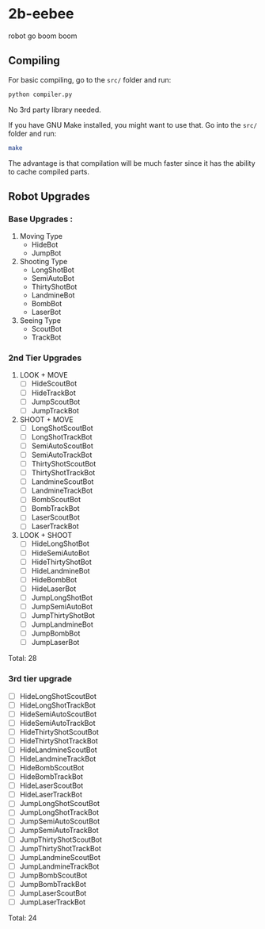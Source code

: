 # 2b-eebee
robot go boom boom

## Compiling

For basic compiling, go to the `src/` folder and run:
```cmd
python compiler.py
```
No 3rd party library needed.

If you have GNU Make installed, you might want to use that. Go into the `src/` folder and run:
```bash
make
```
The advantage is that compilation will be much faster since it has the ability to cache compiled parts.

## Robot Upgrades
### Base Upgrades :
<ol>
  <li>
    Moving Type
    <ul>
      <li>HideBot</li>
      <li>JumpBot</li>
    </ul>
  </li>
  <li>
    Shooting Type
    <ul>
      <li>LongShotBot</li>
      <li>SemiAutoBot</li>
      <li>ThirtyShotBot</li>
      <li>LandmineBot</li>
      <li>BombBot</li>
      <li>LaserBot</li>
    </ul>
  </li>
  <li>
    Seeing Type
    <ul>
      <li>ScoutBot</li>
      <li>TrackBot</li>
    </ul>
  </li>
</ol>

### 2nd Tier Upgrades

1. LOOK + MOVE
    - [ ] HideScoutBot
    - [ ] HideTrackBot
    - [ ] JumpScoutBot
    - [ ] JumpTrackBot

2. SHOOT + MOVE
    - [ ] LongShotScoutBot
    - [ ] LongShotTrackBot
    - [ ] SemiAutoScoutBot
    - [ ] SemiAutoTrackBot
    - [ ] ThirtyShotScoutBot
    - [ ] ThirtyShotTrackBot
    - [ ] LandmineScoutBot
    - [ ] LandmineTrackBot
    - [ ] BombScoutBot
    - [ ] BombTrackBot
    - [ ] LaserScoutBot
    - [ ] LaserTrackBot

3. LOOK + SHOOT
    - [ ] HideLongShotBot
    - [ ] HideSemiAutoBot
    - [ ] HideThirtyShotBot
    - [ ] HideLandmineBot
    - [ ] HideBombBot
    - [ ] HideLaserBot
    - [ ] JumpLongShotBot
    - [ ] JumpSemiAutoBot
    - [ ] JumpThirtyShotBot
    - [ ] JumpLandmineBot
    - [ ] JumpBombBot
    - [ ] JumpLaserBot

Total: 28

### 3rd tier upgrade

- [ ] HideLongShotScoutBot
- [ ] HideLongShotTrackBot
- [ ] HideSemiAutoScoutBot
- [ ] HideSemiAutoTrackBot
- [ ] HideThirtyShotScoutBot
- [ ] HideThirtyShotTrackBot
- [ ] HideLandmineScoutBot
- [ ] HideLandmineTrackBot
- [ ] HideBombScoutBot
- [ ] HideBombTrackBot
- [ ] HideLaserScoutBot
- [ ] HideLaserTrackBot
- [ ] JumpLongShotScoutBot
- [ ] JumpLongShotTrackBot
- [ ] JumpSemiAutoScoutBot
- [ ] JumpSemiAutoTrackBot
- [ ] JumpThirtyShotScoutBot
- [ ] JumpThirtyShotTrackBot
- [ ] JumpLandmineScoutBot
- [ ] JumpLandmineTrackBot
- [ ] JumpBombScoutBot
- [ ] JumpBombTrackBot
- [ ] JumpLaserScoutBot
- [ ] JumpLaserTrackBot

Total: 24
